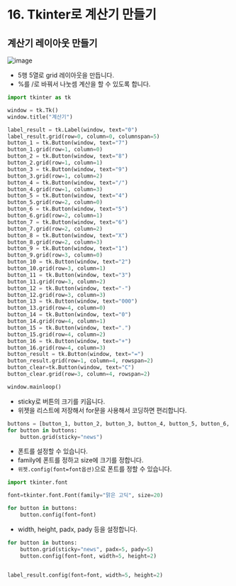 # 16. Tkinter로 계산기 만들기
## 계산기 레이아웃 만들기
![image](https://user-images.githubusercontent.com/76088532/145950261-96760e52-9371-408a-b8ec-3377f1da5504.png)
* 5행 5열로 grid 레이아웃을 만듭니다.
* %를 /로 바꿔서 나눗셈 계산을 할 수 있도록 합니다.
```python
import tkinter as tk

window = tk.Tk()
window.title("계산기")

label_result = tk.Label(window, text="0")
label_result.grid(row=0, column=0, columnspan=5)
button_1 = tk.Button(window, text="7")
button_1.grid(row=1, column=0)
button_2 = tk.Button(window, text="8")
button_2.grid(row=1, column=1)
button_3 = tk.Button(window, text="9")
button_3.grid(row=1, column=2)
button_4 = tk.Button(window, text="/")
button_4.grid(row=1, column=3)
button_5 = tk.Button(window, text="4")
button_5.grid(row=2, column=0)
button_6 = tk.Button(window, text="5")
button_6.grid(row=2, column=1)
button_7 = tk.Button(window, text="6")
button_7.grid(row=2, column=2)
button_8 = tk.Button(window, text="X")
button_8.grid(row=2, column=3)
button_9 = tk.Button(window, text="1")
button_9.grid(row=3, column=0)
button_10 = tk.Button(window, text="2")
button_10.grid(row=3, column=1)
button_11 = tk.Button(window, text="3")
button_11.grid(row=3, column=2)
button_12 = tk.Button(window, text="-")
button_12.grid(row=3, column=3)
button_13 = tk.Button(window, text="000")
button_13.grid(row=4, column=0)
button_14 = tk.Button(window, text="0")
button_14.grid(row=4, column=1)
button_15 = tk.Button(window, text=".")
button_15.grid(row=4, column=2)
button_16 = tk.Button(window, text="+")
button_16.grid(row=4, column=3)
button_result = tk.Button(window, text="=")
button_result.grid(row=1, column=4, rowspan=2)
button_clear=tk.Button(window, text="C")
button_clear.grid(row=3, column=4, rowspan=2)

window.mainloop()
```

* sticky로 버튼의 크기를 키웁니다.
* 위젯을 리스트에 저장해서 for문을 사용해서 코딩하면 편리합니다.
```python
buttons = [button_1, button_2, button_3, button_4, button_5, button_6, button_7, button_8, button_9, button_10, button_11, button_12, button_13, button_14, button_15, button_16, button_result, button_clear]
for button in buttons:
    button.grid(sticky="news")
```

* 폰트를 설정할 수 있습니다.
* family에 폰트를 정하고 size에 크기를 정합니다. 
* ```위젯.config(font=font옵션)```으로 폰트를 정할 수 있습니다.
```python
import tkinter.font

font=tkinter.font.Font(family="맑은 고딕", size=20)

for button in buttons:
    button.config(font=font)
```

* width, height, padx, pady 등을 설정합니다.
```python
for button in buttons:
    button.grid(sticky="news", padx=5, pady=5)
    button.config(font=font, width=5, height=2)
   

label_result.config(font=font, width=5, height=2)
```


